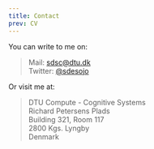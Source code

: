 ```yaml
---
title: Contact
prev: CV
---
```


You can write to me on:
> Mail: [sdsc@dtu.dk](mailto:sdsc@dtu.dk)  
Twitter: [@sdesojo](https://twitter.com/sdesojo)

Or visit me at:
> DTU Compute - Cognitive Systems  
Richard Petersens Plads  
Building 321, Room 117  
2800 Kgs. Lyngby  
Denmark 
